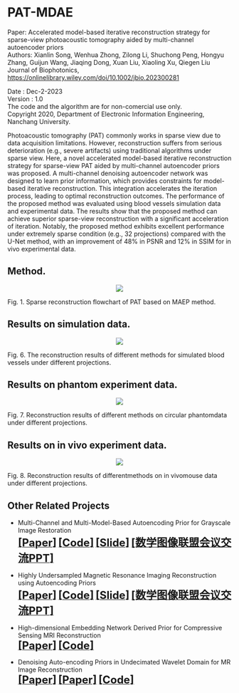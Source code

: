 # PAT-MDAE
Paper: Accelerated model-based iterative reconstruction strategy for sparse-view photoacoustic tomography aided by multi-channel autoencoder priors      
Authors: Xianlin Song, Wenhua Zhong, Zilong Li, Shuchong Peng, Hongyu Zhang, Guijun Wang, Jiaqing Dong, Xuan Liu, Xiaoling Xu, Qiegen Liu       
Journal of Biophotonics, https://onlinelibrary.wiley.com/doi/10.1002/jbio.202300281        

Date : Dec-2-2023     
Version : 1.0       
The code and the algorithm are for non-comercial use only.      
Copyright 2020, Department of Electronic Information Engineering, Nanchang University.     
      
Photoacoustic tomography (PAT) commonly works in sparse view due to data acquisition limitations. However, reconstruction suffers from serious deterioration (e.g., severe artifacts) using traditional algorithms under sparse view. Here, a novel accelerated model-based 
iterative reconstruction strategy for sparse-view PAT aided by multi-channel autoencoder priors was proposed. A multi-channel denoising autoencoder network was designed to learn prior information, which provides constraints for model-based iterative reconstruction. This 
integration accelerates the iteration process, leading to optimal reconstruction outcomes. The performance of the proposed method was evaluated using blood vessels simulation data and experimental data. The results show that the proposed method can achieve superior sparse-view reconstruction with a significant acceleration of iteration. Notably, the proposed method exhibits excellent performance under extremely sparse condition (e.g., 32 projections) compared with the U-Net method, with an improvement of 48% in PSNR and 12% in SSIM 
for in vivo experimental data.   

## Method.
<div align="center"><img src="https://github.com/yqx7150/PAT-MDAE/blob/main/Figs/Fig1.jpg"> </div>

Fig. 1. Sparse reconstruction flowchart of PAT based on MAEP method.       
    
## Results on simulation data.
<div align="center"><img src="https://github.com/yqx7150/PAT-MDAE/blob/main/Figs/Fig6.jpg"> </div>

Fig. 6. The reconstruction results of different methods for simulated blood vessels under different projections.    
    
## Results on phantom experiment data.
<div align="center"><img src="https://github.com/yqx7150/PAT-MDAE/blob/main/Figs/Fig7.jpg"> </div>

Fig. 7. Reconstruction results of different methods on circular phantomdata under different projections.

## Results on in vivo experiment data.
<div align="center"><img src="https://github.com/yqx7150/PAT-MDAE/blob/main/Figs/Fig8.jpg"> </div>

Fig. 8. Reconstruction results of differentmethods on in vivomouse data under different projections.

## Other Related Projects
  * Multi-Channel and Multi-Model-Based Autoencoding Prior for Grayscale Image Restoration  
[<font size=5>**[Paper]**</font>](https://ieeexplore.ieee.org/stamp/stamp.jsp?tp=&arnumber=8782831)  [<font size=5>**[Code]**</font>](https://github.com/yqx7150/MEDAEP)   [<font size=5>**[Slide]**</font>](https://github.com/yqx7150/EDAEPRec/tree/master/Slide)  [<font size=5>**[数学图像联盟会议交流PPT]**</font>](https://github.com/yqx7150/EDAEPRec/tree/master/Slide)

  * Highly Undersampled Magnetic Resonance Imaging Reconstruction using Autoencoding Priors  
[<font size=5>**[Paper]**</font>](https://cardiacmr.hms.harvard.edu/files/cardiacmr/files/liu2019.pdf)  [<font size=5>**[Code]**</font>](https://github.com/yqx7150/EDAEPRec)   [<font size=5>**[Slide]**</font>](https://github.com/yqx7150/EDAEPRec/tree/master/Slide) [<font size=5>**[数学图像联盟会议交流PPT]**</font>](https://github.com/yqx7150/EDAEPRec/tree/master/Slide)

  * High-dimensional Embedding Network Derived Prior for Compressive Sensing MRI Reconstruction  
 [<font size=5>**[Paper]**</font>](https://www.sciencedirect.com/science/article/abs/pii/S1361841520300815?via%3Dihub)   [<font size=5>**[Code]**</font>](https://github.com/yqx7150/EDMSPRec)
 
  * Denoising Auto-encoding Priors in Undecimated Wavelet Domain for MR Image Reconstruction  
[<font size=5>**[Paper]**</font>](https://www.sciencedirect.com/science/article/pii/S0925231221000990) [<font size=5>**[Paper]**</font>](https://arxiv.org/ftp/arxiv/papers/1909/1909.01108.pdf)  [<font size=5>**[Code]**</font>](https://github.com/yqx7150/WDAEPRec)



